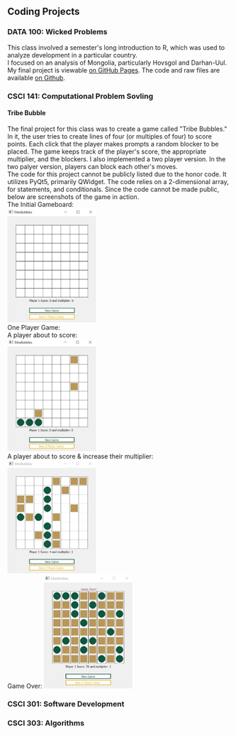 ## Coding Projects

### DATA 100: Wicked Problems
This class involved a semester's long introduction to R, which was used to analyze development in a particular country.  
I focused on an analysis of Mongolia, particularly Hovsgol and Darhan-Uul.  
My final project is viewable [on GitHub Pages](https://caroline-mccain.github.io/workshop/). The code and raw files are available [on Github](https://github.com/caroline-mccain/workshop).

### CSCI 141: Computational Problem Sovling
#### Tribe Bubble
The final project for this class was to create a game called "Tribe Bubbles." In it, the user tries to create lines of four (or multiples of four) to score points. Each click that the player makes prompts a random blocker to be placed. The game keeps track of the player's score, the appropriate multiplier, and the blockers. I also implemented a two player version. In the two palyer version, players can block each other's moves.  
The code for this project cannot be publicly listed due to the honor code. It utilizes PyQt5, primarily QWidget. The code relies on a 2-dimensional array, for statements, and conditionals. Since the code cannot be made public, below are screenshots of the game in action.  
The Initial Gameboard:  
<img src="TribeBubbles/InitalGameboard.jpg" alt="Inital Gameboard" width="200"/>  
One Player Game:  
A player about to score:  
<img src="TribeBubbles/1PlayerAboutToScore.jpg" alt="A player about to score" width="200"/>  
A player about to score & increase their multiplier:  
<img src="TribeBubbles/Multiplier1Player.jpg" alt="A player about to score & increase their multiplier" width="200"/>  
Game Over:
<img src="TribeBubbles/GameOver.jpg" alt="The game is over" width="200"/>  



### CSCI 301: Software Development

### CSCI 303: Algorithms
